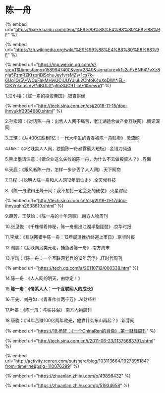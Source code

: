 # 陈一舟

{% embed url="https://baike.baidu.com/item/%E9%99%88%E4%B8%80%E8%88%9F" %}

{% embed url="https://zh.wikipedia.org/wiki/%E9%99%88%E4%B8%80%E8%88%9F" %}

{% embed url="https://mp.weixin.qq.com/s?src=11&timestamp=1589947400&ver=2349&signature=k1s2aFxBNF4\*vXz8nia5FzmRZKtzoriBlSohuJeyfvraMZ\*1cs7k-6Ug1Qr5\*WCuFakMHwUCiUUYJiuL2ChfoK4uXqDW\*jEL-ClKYpkcosiVy\*dBUfJ\*gRn3QC9T-o\*1&new=1" %}

1.汪小楼：《陈一舟的投资帝国》.银杏财经

{% embed url="http://tech.sina.com.cn/csj/2018-11-15/doc-ihnvukff3934680.shtml" %}



2.孙宏超：《对话陈一舟：出售人人网不痛苦，老江湖适合做产业互联网》.腾讯深网

3.王琪：《从400亿跌到1亿！一代大学生的青春被陈一舟贱卖》.激流网

4.Diik：《4亿贱卖人人网，独狼陈一舟暴露最大短板》.金错刀频道

5.熊出墨请注意：《做企业这么失败的陈一舟，为什么不去做投资人？》.界面

6.天鹿：《跟风者陈一舟，怎样一步步丢了人人网》.天下网商

7.马程：《聪明人陈一舟和人人网12年消亡史》.全天候科技

8.《陈一舟激辩王峰十问：我不想打一定会死的硬仗》.火星财经

{% embed url="http://tech.sina.com.cn/csj/2018-11-17/doc-ihnyuqhh2638619.shtml" %}



9.薛芳、王梦怡：《陈一舟的十年网事》.南方人物周刊

10.张见悦：《千橡带着神秘，陈一舟重出江湖半抱琵琶》.京华时报

11.李斌：《互联网猎手陈一舟：12年屡遭挫折终迎上市日》.京华时报

12.谢鹏：《互联网另类元老，捕鱼者陈一舟》.南方周末

13.李琦：《陈一舟：一个互联网老兵的12年沉浮》.IT时代周刊

{% embed url="https://tech.qq.com/a/20110712/000338.htm" %}



14.陈一舟：《人人网的明天，由你定！》

15.**陈一舟：《情系人人：一个互联网人的成长》**

16.王先、刘丹如：《青春作价两千万》.AI财经社

17.叶蓁：《陈一舟：与鲨共浴》.南方人物周刊

18.唐骁：《14年苦赚100亿两年败光，他靠什么东山再起？》.新芽网

{% embed url="https://19.杨轩：《一个ChinaRen的肖像》.第一财经周刊" %}

{% embed url="http://tech.sina.com.cn/i/2011-06-23/11375683791.shtml" %}





{% embed url="http://activity.renren.com/outshare/blog/103113664/1027895184?from=timeline&psig=110076299" %}

{% embed url="https://zhuanlan.zhihu.com/p/49896432" %}

{% embed url="https://zhuanlan.zhihu.com/p/51934658" %}



